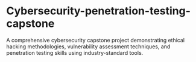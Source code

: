 # Cybersecurity-penetration-testing-capstone
A comprehensive cybersecurity capstone project demonstrating ethical hacking methodologies, vulnerability assessment techniques, and penetration testing skills using industry-standard tools. 
